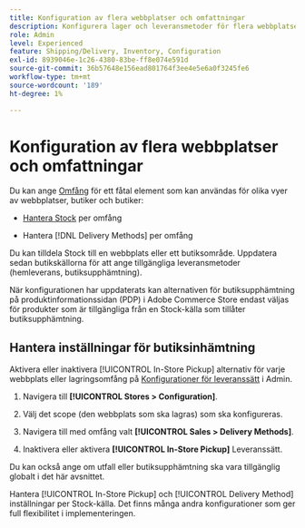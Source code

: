 ```yaml
---
title: Konfiguration av flera webbplatser och omfattningar
description: Konfigurera lager och leveransmetoder för flera webbplatser och butiksomfång.
role: Admin
level: Experienced
feature: Shipping/Delivery, Inventory, Configuration
exl-id: 8939046e-1c26-4380-83be-ff8e074e591d
source-git-commit: 36b57648e156ead801764f3ee4e5e6a0f3245fe6
workflow-type: tm+mt
source-wordcount: '189'
ht-degree: 1%

---
```


# Konfiguration av flera webbplatser och omfattningar

Du kan ange [Omfång](https://docs.magento.com/user-guide/configuration/scope.html) för ett fåtal element som kan användas för olika vyer av webbplatser, butiker och butiker:

- [Hantera Stock](https://docs.magento.com/user-guide/catalog/inventory-stock.html) per omfång

- Hantera [!DNL Delivery Methods] per omfång

Du kan tilldela Stock till en webbplats eller ett butiksområde. Uppdatera sedan butikskällorna för att ange tillgängliga leveransmetoder (hemleverans, butiksupphämtning).

När konfigurationen har uppdaterats kan alternativen för butiksupphämtning på produktinformationssidan (PDP) i Adobe Commerce Store endast väljas för produkter som är tillgängliga från en Stock-källa som tillåter butiksupphämtning.

## Hantera inställningar för butiksinhämtning

Aktivera eller inaktivera [!UICONTROL In-Store Pickup] alternativ för varje webbplats eller lagringsomfång på [Konfigurationer för leveranssätt](enable-general.md#delivery-methods) i Admin.

1. Navigera till **[!UICONTROL Stores > Configuration]**.

1. Välj det scope (den webbplats som ska lagras) som ska konfigureras.

1. Navigera till med omfång valt **[!UICONTROL Sales > Delivery Methods]**.

1. Inaktivera eller aktivera **[!UICONTROL In-Store Pickup]** Leveranssätt.

Du kan också ange om utfall eller butiksupphämtning ska vara tillgänglig globalt i det här avsnittet.

Hantera [!UICONTROL In-Store Pickup] och [!UICONTROL Delivery Method] inställningar per Stock-källa. Det finns många andra konfigurationer som ger full flexibilitet i implementeringen.
